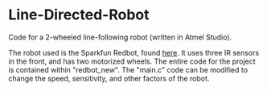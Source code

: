 # Line-Directed-Robot
Code for a 2-wheeled line-following robot (written in Atmel Studio).

The robot used is the Sparkfun Redbot, found [here](https://www.sparkfun.com/products/12649).
It uses three IR sensors in the front, and has two motorized wheels. The entire code for the project is contained within "redbot_new". The "main.c" code can be modified to change the speed, sensitivity, and other factors of the robot.
